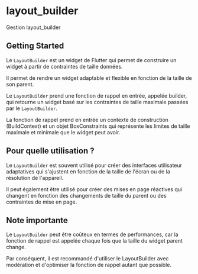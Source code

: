 # layout_builder

Gestion layout_builder

## Getting Started


Le `LayoutBuilder` est un widget de Flutter qui permet de construire un widget à partir de contraintes de taille données. 

Il permet de rendre un widget adaptable et flexible en fonction de la taille de son parent.

Le `LayoutBuilder` prend une fonction de rappel en entrée, appelée builder, qui retourne un widget basé sur les contraintes de taille maximale passées par le `LayoutBuilder`. 

La fonction de rappel prend en entrée un contexte de construction (BuildContext) et un objet BoxConstraints qui représente les limites de taille maximale et minimale que le widget peut avoir.


## Pour quelle utilisation ?

Le `LayoutBuilder` est souvent utilisé pour créer des interfaces utilisateur adaptatives qui s'ajustent en fonction de la taille de l'écran ou de la résolution de l'appareil. 

Il peut également être utilisé pour créer des mises en page réactives qui changent en fonction des changements de taille du parent ou des contraintes de mise en page.


## Note importante

Le `LayoutBuilder` peut être coûteux en termes de performances, car la fonction de rappel est appelée chaque fois que la taille du widget parent change. 

Par conséquent, il est recommandé d'utiliser le LayoutBuilder avec modération et d'optimiser la fonction de rappel autant que possible.